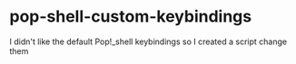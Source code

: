 # pop-shell-custom-keybindings
I didn't like the default Pop!_shell keybindings so I created a script change them
